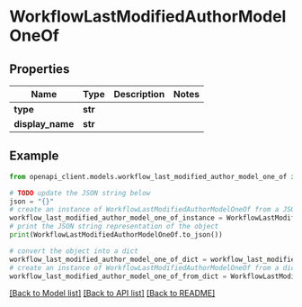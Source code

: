 # WorkflowLastModifiedAuthorModelOneOf


## Properties

Name | Type | Description | Notes
------------ | ------------- | ------------- | -------------
**type** | **str** |  | 
**display_name** | **str** |  | 

## Example

```python
from openapi_client.models.workflow_last_modified_author_model_one_of import WorkflowLastModifiedAuthorModelOneOf

# TODO update the JSON string below
json = "{}"
# create an instance of WorkflowLastModifiedAuthorModelOneOf from a JSON string
workflow_last_modified_author_model_one_of_instance = WorkflowLastModifiedAuthorModelOneOf.from_json(json)
# print the JSON string representation of the object
print(WorkflowLastModifiedAuthorModelOneOf.to_json())

# convert the object into a dict
workflow_last_modified_author_model_one_of_dict = workflow_last_modified_author_model_one_of_instance.to_dict()
# create an instance of WorkflowLastModifiedAuthorModelOneOf from a dict
workflow_last_modified_author_model_one_of_from_dict = WorkflowLastModifiedAuthorModelOneOf.from_dict(workflow_last_modified_author_model_one_of_dict)
```
[[Back to Model list]](../README.md#documentation-for-models) [[Back to API list]](../README.md#documentation-for-api-endpoints) [[Back to README]](../README.md)


